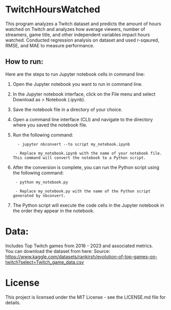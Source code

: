 # TwitchHoursWatched
This program analyzes a Twitch dataset and predicts the amount of hours watched on Twitch and analyzes how average viewers, number of streamers, game title, and other independent variables impact hours watched. Conducted regression analysis on dataset and used r-sqaured, RMSE, and MAE to measure performance. 

## How to run: 

Here are the steps to run Jupyter notebook cells in command line:

1. Open the Jupyter notebook you want to run in command line.
2. In the Jupyter notebook interface, click on the File menu and select Download as > Notebook (.ipynb).
3. Save the notebook file in a directory of your choice.
4. Open a command line interface (CLI) and navigate to the directory where you saved the notebook file.
5. Run the following command:

         - jupyter nbconvert --to script my_notebook.ipynb

        - Replace my_notebook.ipynb with the name of your notebook file. This command will convert the notebook to a Python script.

7. After the conversion is complete, you can run the Python script using the following command:

        - python my_notebook.py

        - Replace my_notebook.py with the name of the Python script generated by nbconvert.

8. The Python script will execute the code cells in the Jupyter notebook in the order they appear in the notebook.

# Data: 
Includes Top Twitch games from 2016 - 2023 and associated metrics.  
You can download the dataset from here: 
Source: https://www.kaggle.com/datasets/rankirsh/evolution-of-top-games-on-twitch?select=Twitch_game_data.csv

# License
This project is licensed under the MIT License - see the LICENSE.md file for details.
